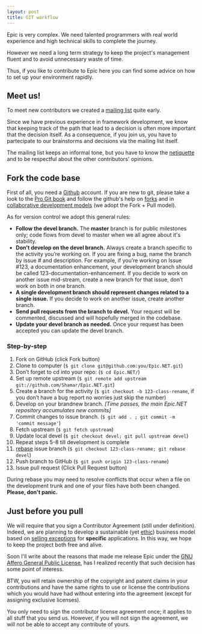 ```yaml
---
layout: post
title: GIT workflow
---
```

Epic is very complex. We need talented programmers with real world
experience and high technical skills to complete the journey.

However we need a long term strategy to keep the project's management fluent and to avoid unnecessary waste of time.

Thus, if you like to contribute to Epic here you can find some advice on how to
set up your environment rapidly.

Meet us!
--------
To meet new contributors we created a [mailing list][1] quite early.

Since we have previous experience in framework development, we know that keeping
track of the path that lead to a decision is often more important that the 
decision itself. As a consequence, if you join us, you have to partecipate to our brainstorms and decisions via the mailing list itself.

The mailing list keeps an informal tone, but you have to know the 
[netiquette][2] and to be respectful about the other contributors' opinions.

Fork the code base
------------------
First of all, you need a [Github][3] account. If you are new to git, please
take a look to the [Pro Git book][4] and follow the github's help on [forks][5]
and in [collaborative development models][6] (we adopt the Fork + Pull model).

As for version control we adopt this general rules:

* **Follow the devel branch.** The **master** branch is for 
  public milestones only; code flows from devel to master when we all agree 
  about it's stability.
* **Don’t develop on the devel branch.** Always create a branch 
  specific to the activity you’re working on. 
  If you are fixing a bug, name the branch by issue # and description. 
  For example, if you’re working on Issue #123, a documentation enhancement, 
  your development branch should be called 123-documentation-enhancement. 
  If you decide to work on another issue mid-stream, create a new branch for 
  that issue, don’t work on both in one branch.
* **A single development branch should represent changes related to a single 
  issue.** If you decide to work on another issue, create another branch.
* **Send pull requests from the branch to devel.** Your request will be 
  commented, discussed and will hopefully merged in the codebase.
* **Update your devel branch as needed.** Once your request has been accepted
  you can update the devel branch.
  
### Step-by-step ###

1. Fork on GitHub (click Fork button)
2. Clone to computer (`$ git clone git@github.com:you/Epic.NET.git`)
3. Don’t forget to cd into your repo: (`$ cd Epic.NET/`)
4. Set up remote upstream (`$ git remote add upstream git://github.com/Shamar/Epic.NET.git`)
5. Create a branch for the activity (`$ git checkout -b 123-class-rename`, if you don’t have a bug report no worries just skip the number)
6. Develop on your brandnew branch. _[Time passes, the main Epic.NET repository accumulates new commits]_
7. Commit changes to issue branch. (`$ git add . ; git commit -m 'commit message'`)
8. Fetch upstream (`$ git fetch upstream`)
9. Update local devel (`$ git checkout devel; git pull upstream devel`)
10. Repeat steps 5-8 till development is complete
11. [rebase][7] issue branch (`$ git checkout 123-class-rename; git rebase devel`)
12. Push branch to GitHub (`$ git push origin 123-class-rename`)
13. Issue pull request (Click Pull Request button)

During rebase you may need to resolve conflicts that occur when a file on the 
development trunk and one of your files have both been changed. 
**Please, don't panic.**

Just before you pull
--------------------
We will require that you sign a Contributor Agreement (still under definition). 
Indeed, we are planning to develop a sustainable (yet [ethic][9]) business model 
based on [selling exceptions][10] for **specific** applications. 
In this way, we hope to keep the project both free and alive.

Soon I'll write about the reasons that made me release Epic under the 
[GNU Affero General Public License][8], has I realized recently that such decision 
has some point of interess.

BTW, you will retain ownership of the copyright and patent claims in your 
contributions and have the same rights to use or license the contributions 
which you would have had without entering into the agreement (except for assigning exclusive licenses).

You only need to sign the contributor license agreement once; it applies to 
all stuff that you send us. However, if you will not sign the agreement, we 
will not be able to accept any contribute of yours.



[1]: https://groups.google.com/group/epic-net/ "Epic's mailing list"
[2]: http://tools.ietf.org/html/rfc1855 "Netiquette Guidelines"
[3]: https://github.com/
[4]: http://progit.org/book/
[5]: http://help.github.com/fork-a-repo/
[6]: http://help.github.com/send-pull-requests/
[7]: http://progit.org/book/ch3-6.html
[8]: http://epic.tesio.it/license.html
[9]: http://www.vatican.va/holy_father/benedict_xvi/speeches/2011/august/documents/hf_ben-xvi_spe_20110818_intervista-madrid_en.html "Ethics should guide economics"
[10]: http://www.fsf.org/blogs/rms/assigning-copyright "Stallman on linking exceptions."

